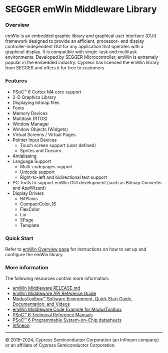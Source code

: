 # SEGGER emWin Middleware Library

### Overview
emWin is an embedded graphic library and graphical user interface (GUI) framework designed to provide an efficient, processor- and display controller-independent GUI for any application that operates with a graphical display. It is compatible with single-task and multitask environments. Developed by SEGGER Microcontroller, emWin is extremely popular in the embedded industry. Cypress has licensed the emWin library from SEGGER and offers it for free to customers.

### Features
* PSoC&trade; 6 Cortex M4 core support
* 2-D Graphics Library
* Displaying bitmap files
* Fonts
* Memory Devices
* Multitask (RTOS)
* Window Manager
* Window Objects (Widgets)
* Virtual Screens / Virtual Pages
* Pointer Input Devices
   * Touch screen support (user defined)
   * Sprites and Cursors
* Antialiasing
* Language Support
   * Multi-codepages support
   * Unicode support
   * Right-to-left and bidirectional text support
* PC Tools to support emWin GUI development (such as Bitmap Converter and AppWizard)
* Display Drivers
    * BitPlains
    * CompactColor_16
    * FlexColor
    * Lin
    * SPage
    * Template

### Quick Start

Refer to [emWin Overview page](https://infineon.github.io/emwin/emwin_overview/html/index.html) for instructions on how to set up and configure the emWin library.

### More information
The following resources contain more information:
* [emWin Middleware RELEASE.md](./RELEASE.md)
* [emWin Middleware API Reference Guide](https://infineon.github.io/emwin/emwin_overview/html/index.html)
* [ModusToolbox&trade; Software Environment, Quick Start Guide, Documentation, and Videos](https://www.infineon.com/cms/en/design-support/tools/sdk/modustoolbox-software)
* [emWin Middleware Code Example for ModusToolbox](https://github.com/Infineon?q=mtb-example-psoc6-emwin%20NOT%20deprecated)
* [PSoC&trade; 6 Technical Reference Manuals](https://www.infineon.com/cms/en/search.html#!term=PSOC%206%20%20Technical%20Reference%20Manual&view=downloads)
* [PSoC&trade; 6 Programmable System-on-Chip datasheets](https://www.infineon.com/cms/en/search.html#!term=PSOC%206%20%20Datasheet&view=downloads)
* [Infineon](https://www.infineon.com)

---
© 2019-2024, Cypress Semiconductor Corporation (an Infineon company) or an affiliate of Cypress Semiconductor Corporation.